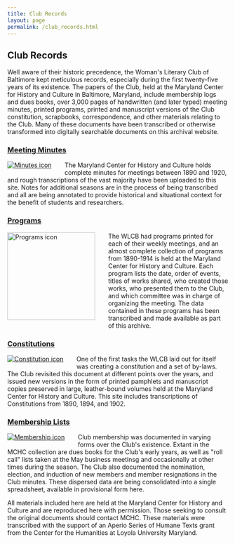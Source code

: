 ```yaml
---
title: Club Records
layout: page
permalink: /club_records.html
---
```

<style>
    #maincontent{
        font-size:1.4em;
    }
</style>

## Club Records

Well aware of their historic precedence, the Woman's Literary Club of Baltimore kept meticulous records, especially during the first twenty-five years of its existence. The papers of the Club, held at the Maryland Center for History and Culture in Baltimore, Maryland, include membership logs and dues books, over 3,000 pages of handwritten (and later typed) meeting minutes, printed programs, printed and manuscript versions of the Club constitution, scrapbooks, correspondence, and other materials relating to the Club. Many of these documents have been transcribed or otherwise transformed into digitally searchable documents on this archival website.

### [Meeting Minutes](https://wlcb.github.io/archive/meeting_minutes.html)
<div style="float: left;padding-right: 30px;padding-bottom: 5px;"><a href="https://wlcb.github.io/archive/meeting_minutes.html"><img src="https://wlcb.github.io/archive/assets/img/minutes.png" alt="Minutes icon"></a></div>

The Maryland Center for History and Culture holds complete minutes for meetings between 1890 and 1920, and rough transcriptions of the vast majority have been uploaded to this site. Notes for additional seasons are in the process of being transcribed and all are being annotated to provide historical and situational context for the benefit of students and researchers. 
<p style="clear: both;"></p>

### [Programs](https://wlcb.github.io/archive/programs.html)
<div style="float: left;padding-right: 30px;padding-bottom: 5px;" ><a href="https://wlcb.github.io/archive/programs.html"><img src="https://wlcb.github.io/archive/assets/img/programs.png" height="200" alt="Programs icon"></a></div>

The WLCB had programs printed for each of their weekly meetings, and an almost complete collection of programs from 1890-1914 is held at the Maryland Center for History and Culture. Each program lists the date, order of events, titles of works shared, who created those works, who presented them to the Club, and which committee was in charge of organizing the meeting. The data contained in these programs has been transcribed and made available as part of this archive. 
<p style="clear: both;"></p>

### [Constitutions](https://wlcb.github.io/archive/constitution.html)
<div style="float: left;padding-right: 30px;padding-bottom: 5px;"><a href="https://wlcb.github.io/archive/constitution.html"><img src="https://wlcb.github.io/archive/assets/img/constitution.png" alt="Constitution icon"></a></div>

One of the first tasks the WLCB laid out for itself was creating a constitution and a set of by-laws. The Club revisited this document at different points over the years, and issued new versions in the form of printed pamphlets and manuscript copies preserved in large, leather-bound volumes held at the Maryland Center for History and Culture. This site includes transcriptions of Constitutions from 1890, 1894, and 1902. 
<p style="clear: both;"></p>

### [Membership Lists](https://wlcb.github.io/archive/membership.html)
<div style="float: left;padding-right: 30px;padding-bottom: 5px;"><a href="https://wlcb.github.io/archive/membership.html"><img src="https://wlcb.github.io/archive/assets/img/membership.png" alt="Membership icon"></a></div>

Club membership was documented in varying forms over the Club's existence. Extant in the MCHC collection are dues books for the Club's early years, as well as "roll call" lists taken at the May business meetinsg and occasionally at other times during the season. The Club also documented the nomination, election, and induction of new members and member resignations in the Club minutes. These dispersed data are being consolidated into a single spreadsheet, available in provisional form here.
<p style="clear: both;"></p>

All materials included here are held at the Maryland Center for History and Culture and are reproduced here with permission. Those seeking to consult the original documents should contact MCHC. These materials were transcribed with the support of an Aperio Series of Humane Texts grant from the Center for the Humanities at Loyola University Maryland.
